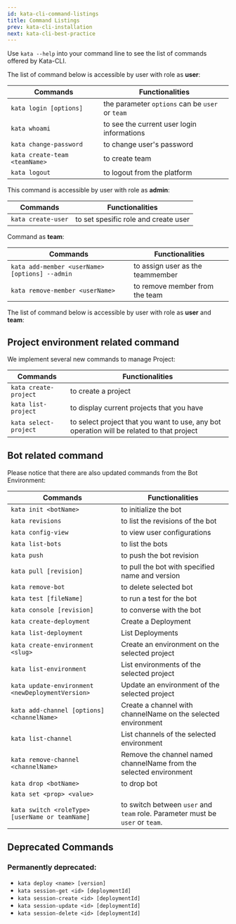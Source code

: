 ```yaml
---
id: kata-cli-command-listings
title: Command Listings
prev: kata-cli-installation
next: kata-cli-best-practice
---
```


Use `kata --help` into your command line to see the list of commands offered by Kata-CLI.

The list of command below is accessible by user with role as **user**:

| Commands                      | Functionalities                                 |
| ----------------------------- | ----------------------------------------------- |
| `kata login [options]`        | the parameter `options` can be `user` or `team` |
| `kata whoami`                 | to see the current user login informations      |
| `kata change-password`        | to change user's password                       |
| `kata create-team <teamName>` | to create team                                  |
| `kata logout`                 | to logout from the platform                     |

This command is accessible by user with role as **admin**:

| Commands           | Functionalities                      |
| ------------------ | ------------------------------------ |
| `kata create-user` | to set spesific role and create user |

Command as **team**:

| Commands                                       | Functionalities                  |
| ---------------------------------------------- | -------------------------------- |
| `kata add-member <userName> [options] --admin` | to assign user as the teammember |
| `kata remove-member <userName>`                | to remove member from the team   |

The list of command below is accessible by user with role as **user** and **team**:

## Project environment related command

We implement several new commands to manage Project:

| Commands              | Functionalities                                                                           |
| --------------------- | ----------------------------------------------------------------------------------------- |
| `kata create-project` | to create a project                                                                       |
| `kata list-project`   | to display current projects that you have                                                 |
| `kata select-project` | to select project that you want to use, any bot operation will be related to that project |

## Bot related command

Please notice that there are also updated commands from the Bot Environment:

| Commands                                         | Functionalities                                                                          |
| ------------------------------------------------ | ---------------------------------------------------------------------------------------- |
| `kata init <botName>`                            | to initialize the bot                                                                    |
| `kata revisions`                                 | to list the revisions of the bot                                                         |
| `kata config-view`                               | to view user configurations                                                              |
| `kata list-bots`                                 | to list the bots                                                                         |
| `kata push`                                      | to push the bot revision                                                                 |
| `kata pull [revision]`                           | to pull the bot with specified name and version                                          |
| `kata remove-bot`                                | to delete selected bot                                                                   |
| `kata test [fileName]`                           | to run a test for the bot                                                                |
| `kata console [revision]`                        | to converse with the bot                                                                 |
| `kata create-deployment`                         | Create a Deployment                                                                      |
| `kata list-deployment`                           | List Deployments                                                                         |
| `kata create-environment <slug>`                 | Create an environment on the selected project                                            |
| `kata list-environment`                          | List environments of the selected project                                                |
| `kata update-environment <newDeploymentVersion>` | Update an environment of the selected project                                            |
| `kata add-channel [options] <channelName>`       | Create a channel with channelName on the selected environment                            |
| `kata list-channel`                              | List channels of the selected environment                                                |
| `kata remove-channel <channelName>`              | Remove the channel named channelName from the selected environment                       |
| `kata drop <botName>`                            | to drop bot                                                                              |
| `kata set <prop> <value>`                        |
| `kata switch <roleType> [userName or teamName]`  | to switch between `user` and `team` role. Parameter <roleType> must be `user` or `team`. |

## Deprecated Commands

### Permanently deprecated:

- `kata deploy <name> [version]`
- `kata session-get <id> [deploymentId]`
- `kata session-create <id> [deploymentId]`
- `kata session-update <id> [deploymentId]`
- `kata session-delete <id> [deploymentId]`
